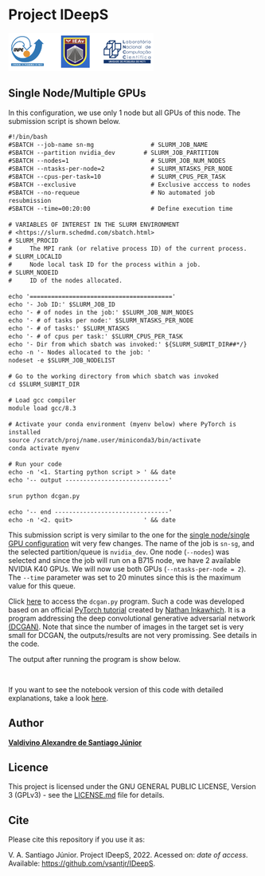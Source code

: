 # Project IDeepS

<img src="https://github.com/vsantjr/CAP/blob/master/Images/logo1ideeps.png" width=58%>

## Single Node/Multiple GPUs

In this configuration, we use only 1 node but all GPUs of this node. The submission script is shown below.

```
#!/bin/bash
#SBATCH --job-name sn-mg                # SLURM_JOB_NAME
#SBATCH --partition nvidia_dev        # SLURM_JOB_PARTITION
#SBATCH --nodes=1                       # SLURM_JOB_NUM_NODES
#SBATCH --ntasks-per-node=2             # SLURM_NTASKS_PER_NODE
#SBATCH --cpus-per-task=10              # SLURM_CPUS_PER_TASK
#SBATCH --exclusive                     # Exclusive acccess to nodes
#SBATCH --no-requeue                    # No automated job resubmission
#SBATCH --time=00:20:00                 # Define execution time

# VARIABLES OF INTEREST IN THE SLURM ENVIRONMENT
# <https://slurm.schedmd.com/sbatch.html>
# SLURM_PROCID
#     The MPI rank (or relative process ID) of the current process.
# SLURM_LOCALID
#     Node local task ID for the process within a job.
# SLURM_NODEID
#     ID of the nodes allocated. 

echo '========================================'
echo '- Job ID:' $SLURM_JOB_ID
echo '- # of nodes in the job:' $SLURM_JOB_NUM_NODES
echo '- # of tasks per node:' $SLURM_NTASKS_PER_NODE
echo '- # of tasks:' $SLURM_NTASKS
echo '- # of cpus per task:' $SLURM_CPUS_PER_TASK
echo '- Dir from which sbatch was invoked:' ${SLURM_SUBMIT_DIR##*/}
echo -n '- Nodes allocated to the job: '
nodeset -e $SLURM_JOB_NODELIST

# Go to the working directory from which sbatch was invoked
cd $SLURM_SUBMIT_DIR

# Load gcc compiler
module load gcc/8.3

# Activate your conda environment (myenv below) where PyTorch is installed
source /scratch/proj/name.user/miniconda3/bin/activate
conda activate myenv

# Run your code
echo -n '<1. Starting python script > ' && date
echo '-- output -----------------------------'

srun python dcgan.py

echo '-- end --------------------------------'
echo -n '<2. quit>                    ' && date

```

This submission script is very similar to the one for the [single node/single GPU configuration](../Code/sinnode.srm) wit very few changes. The name of the job is ```sn-sg```, and the selected partition/queue is ```nvidia_dev```. One node (```--nodes```) was selected and since the job will run on a B715 node, we have 2 available NVIDIA K40 GPUs. We will now use both GPUs (```--ntasks-per-node = 2```). The ```--time``` parameter was set to 20 minutes since this is the maximum value for this queue. 

Click [here](../Code/dcgan.py) to access the ```dcgan.py``` program. Such a code was developed based on an official [PyTorch tutorial](https://pytorch.org/tutorials/beginner/dcgan_faces_tutorial.html) created by [Nathan Inkawhich](https://github.com/inkawhich). It is a program addressing the deep convolutional generative adversarial network [(DCGAN)](https://arxiv.org/abs/1511.06434). Note that since the number of images in the target set is very small for DCGAN, the outputs/results are not very promissing. See details in the code. 

The output after running the program is show below.

```


```

If you want to see the notebook version of this code with detailed explanations, take a look [here](https://github.com/vsantjr/DeepLearningMadeEasy/blob/temp_23-09/PyTorch_DCGAN.ipynb).




## Author

[**Valdivino Alexandre de Santiago J&uacute;nior**](https://www.linkedin.com/in/valdivino-alexandre-de-santiago-j%C3%BAnior-103109206/?locale=en_US)

## Licence

This project is licensed under the GNU GENERAL PUBLIC LICENSE, Version 3 (GPLv3) - see the [LICENSE.md](../LICENSE) file for details.

## Cite

Please cite this repository if you use it as:

V. A. Santiago J&uacute;nior. Project IDeepS, 2022. Acessed on: *date of access*. Available: https://github.com/vsantjr/IDeepS. 